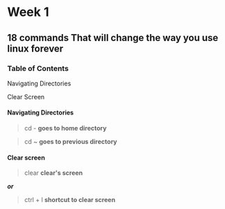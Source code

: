 # Week 1

## 18 commands That will change the way you use linux forever

### Table of Contents
Navigating Directories

Clear Screen

#### Navigating Directories

> cd -
**goes to home directory**

>cd ~
**goes to previous directory**

#### Clear screen

> clear
**clear's screen**

***or***

> ctrl + l
**shortcut to clear screen**

 


 

